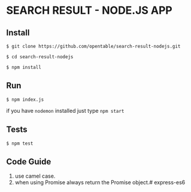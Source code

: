 SEARCH RESULT - NODE.JS APP
=================================

Install
-------

`$ git clone https://github.com/opentable/search-result-nodejs.git`

`$ cd search-result-nodejs`

`$ npm install`

Run
---

`$ npm index.js`

if you have `nodemon` installed just type `npm start`


Tests
-----

`$ npm test`


Code Guide
----------

  1. use camel case.
  2. when using Promise always return the Promise object.# express-es6
